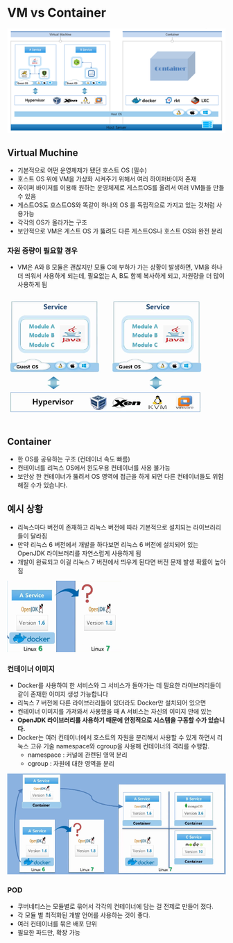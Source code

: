 # VM vs Container

![image.png](./image.png)

## Virtual Muchine

- 기본적으로 어떤 운영체제가 됐던 호스트 OS (필수)
- 호스트 OS 위에 VM을 가상화 시켜주기 위해서 여러 하이퍼바이저 존재
- 하이퍼 바이저를 이용해 원하는 운영체제로 게스트OS를 올려서 여러 VM들을 만들 수 있음
- 게스트OS도 호스트OS와 똑같이 하나의 OS 를 독립적으로 가지고 있는 것처럼 사용가능
- 각각의 OS가 올라가는 구조
- 보안적으로 VM은 게스트 OS 가 뚫려도 다른 게스트OS나 호스트 OS와 완전 분리

### 자원 증량이 필요할 경우

- VM은 A와 B 모듈은 괜찮지만 모듈 C에 부하가 가는 상황이 발생하면, VM을 하나 더 띄워서 사용하게 되는데, 필요없는 A, B도 함꼐 복사하게 되고, 자원량을 더 많이 사용하게 됨

![image.png](./image%201.png)

## Container

- 한 OS를 공유하는 구조 (컨테이너 속도 빠름)
- 컨테이너를 리눅스 OS에서 윈도우용 컨테이너를 사용 불가능
- 보안상 한 컨테이너가 뚫려서 OS 영역에 접근을 하게 되면 다른 컨테이너들도 위험해질 수가 있습니다.

## 예시 상황

- 리눅스마다 버전이 존재하고 리눅스 버전에 따라 기본적으로 설치되는 라이브러리들이 달라짐
- 만약 리눅스 6 버전에서 개발을 하다보면 리눅스 6 버전에 설치되어 있는 OpenJDK 라이브러리를 자연스럽게 사용하게 됨
- 개발이 완료되고 이걸 리눅스 7 버전에서 띄우게 된다면 버전 문제 발생 확률이 높아짐

![image.png](./image%202.png)

### 컨테이너 이미지

- Docker를 사용하여 한 서비스와 그 서비스가 돌아가는 데 필요한 라이브러리들이 같이 존재한 이미지 생성 가능합니다
- 리눅스 7 버전에 다른 라이브러리들이 있더라도 Docker만 설치되어 있으면
- 컨테이너 이미지를 가져와서 사용했을 때 A 서비스는 자신의 이미지 안에 있는
- **OpenJDK 라이브러리를 사용하기 때문에 안정적으로 시스템을 구동할 수가 있습니다.**
- Docker는 여러 컨테이너에서 호스트의 자원을 분리해서 사용할 수 있게 하면서 리눅스 고유 기술 namespace와 cgroup을 사용해 컨테이너의 격리를 수행함.
  - namespace : 커널에 관련된 영역 분리
  - cgroup : 자원에 대한 영역을 분리

![image.png](./image%203.png)

### POD

- 쿠버네티스는 모듈별로 묶어서 각각의 컨테이너에 담는 걸 전제로 만들어 졌다.
- 각 모듈 별 최적화된 개발 언어를 사용하는 것이 좋다.
- 여러 컨테이너를 묶은 배포 단위
- 필요한 파드만, 확장 가능
